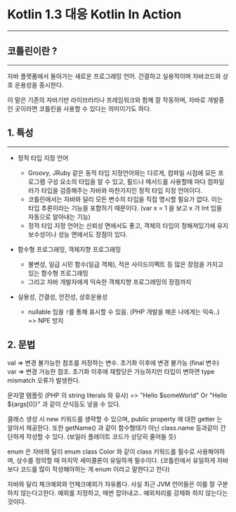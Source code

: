 # Kotlin 1.3 대응 Kotlin In Action 

--- 

## 코틀린이란 ?

---

자바 플랫폼에서 돌아가는 새로운 프로그래밍 언어. 간결하고 실용적이며 자바코드와 상호 운용성을 중시한다. 

이 말은 기존의 자바기반 라이브러리나 프레임워크와 함께 잘 작동하며, 자바로 개발중인 곳이라면 코틀린을 사용할 수 있다는 의미이기도 하다.



## 1. 특성

---

* 정적 타입 지정 언어
  * Groovy, JRuby 같은 동적 타입 지정언어와는 다르게, 컴파일 시점에 모든 프로그램 구성 요소의 타입을 알 수 있고, 필드나 메서드를 사용할때 마다 컴파일러가 타입을 검증해주는 자바와 마찬가지인 정적 타입 지정 언어이다.
  * 코틀린에서는 자바와 달리 모든 변수의 타입을 직접 명시할 필요가 없다. 이는 타입 추론이라는 기능을 포함하기 때문이다. (var x = 1 을 보고 x 가 Int 임을 자동으로 알아내는 기능)
  * 정적 타입 지정 언어는 신뢰성 면에서도 좋고, 객체의 타입이 정해져있기에 유지보수성이나 성능 면에서도 장점이 있다.
  
* 함수형 프로그래밍, 객체지향 프로그래밍 
  * 불변성, 일급 시민 함수(일급 객체), 적은 사이드이펙트 등 많은 장점을 가지고 있는 함수형 프로그래밍
  * 그리고 자바 개발자에게 익숙한 객체지향 프로그래밍의 장점까지

* 실용성, 간결성, 안전성, 상호운용성
  * nullable 임을 `?`를 통해 표시할 수 있음. (PHP 개발을 해온 나에게는 익숙..) => NPE 방지



## 2. 문법

val => 변경 불가능한 참조를 저장하는 변수. 초기화 이후에 변경 불가능 (final 변수)
var => 변경 가능한 참조. 초기화 이후에 재할당은 가능하지만 타입이 변하면 type mismatch 오류가 발생한다.

문자열 탬플릿 (PHP 의 string literals 와 유사) => "Hello $someWorld" Or "Hello ${args[0]}" 과 같이 산식등도 넣을 수 있다.

클래스 생성 시 new 키워드를 생략할 수 있으며, public property 에 대한 getter 는 알아서 제공한다. 또한 getName() 과 같이 함수형태가 아닌 class.name 등과같이 간단하게 작성할 수 있다. (보일러 플레이트 코드가 상당히 줄어들 듯)

enum 은 자바와 달리 enum class Color 와 같이 class 키워드를 필수로 사용해야하며, 상수를 정의할 때 마지막 세미콜론이 유일하게 필수이다. (코틀린에서 유일하게 자바보다 코드를 많이 작성해야하는 게 enum 이라고 말한다고 한다)

자바와 달리 체크예외와 언체크예외가 자유롭다. 사실 최근 JVM 언어들은 이를 잘 구분하지 않는다고한다. 예외를 지정하고, 매번 잡아내고.. 예외처리를 강제화 하지 않는다는 것이다.

